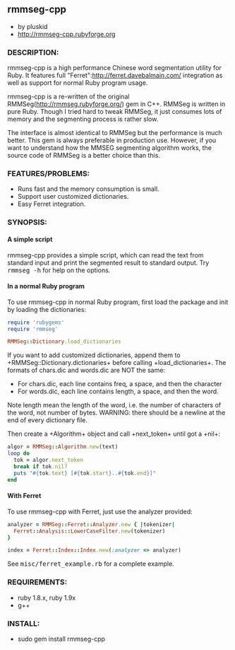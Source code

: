 ## rmmseg-cpp
  
  * by pluskid
  * http://rmmseg-cpp.rubyforge.org

### DESCRIPTION:

rmmseg-cpp is a high performance Chinese word segmentation utility for
Ruby. It features full "Ferret":http://ferret.davebalmain.com/ integration
as well as support for normal Ruby program usage.

rmmseg-cpp is a re-written of the original
RMMSeg(http://rmmseg.rubyforge.org/) gem in C++. RMMSeg is written
in pure Ruby. Though I tried hard to tweak RMMSeg, it just consumes
lots of memory and the segmenting process is rather slow.

The interface is almost identical to RMMSeg but the performance is
much better. This gem is always preferable in production
use. However, if you want to understand how the MMSEG segmenting
algorithm works, the source code of RMMSeg is a better choice than
this.

### FEATURES/PROBLEMS:

* Runs fast and the memory consumption is small.
* Support user customized dictionaries.
* Easy Ferret integration.

### SYNOPSIS:

####  A simple script

rmmseg-cpp provides a simple script, which can read the text from
standard input and print the segmented result to standard output. Try
<tt>rmmseg -h</tt> for help on the options.

#### In a normal Ruby program

To use rmmseg-cpp in normal Ruby program, first load the package and
init by loading the dictionaries:

```ruby
require 'rubygems'
require 'rmmseg'

RMMSeg::Dictionary.load_dictionaries
```

If you want to add customized dictionaries, append them to 
+RMMSeg::Dictionary.dictionaries+ before calling +load_dictionaries+.
The formats of chars.dic and  words.dic are NOT the same:

* For chars.dic, each line contains freq, a space, and then the character
* For words.dic, each line contains length, a space, and then the word.

Note length mean the length of the word, i.e. the number of characters
of the word, not number of bytes. WARNING: there should be a newline at
the end of every dictionary file.

Then create a +Algorithm+ object and call +next_token+ until got a
+nil+:

```ruby
algor = RMMSeg::Algorithm.new(text)
loop do
  tok = algor.next_token
  break if tok.nil?
  puts "#{tok.text} [#{tok.start}..#{tok.end}]"
end
```

#### With Ferret

To use rmmseg-cpp with Ferret, just use the analyzer provided:

```ruby
analyzer = RMMSeg::Ferret::Analyzer.new { |tokenizer|
  Ferret::Analysis::LowerCaseFilter.new(tokenizer)
}

index = Ferret::Index::Index.new(:analyzer => analyzer)
```

See <tt>misc/ferret_example.rb</tt> for a complete example.

### REQUIREMENTS:

* ruby 1.8.x, ruby 1.9x
* g++

### INSTALL:

* sudo gem install rmmseg-cpp
